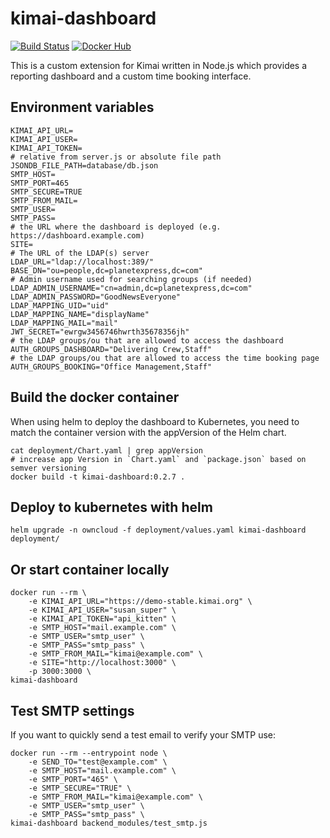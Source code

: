 # kimai-dashboard

[![Build Status](https://drone.owncloud.com/api/badges/owncloud/kimai-dashboard/status.svg)](https://drone.owncloud.com/owncloud/kimai-dashboard/)
[![Docker Hub](https://img.shields.io/badge/docker-latest-blue.svg?logo=docker&logoColor=white)](https://hub.docker.com/r/owncloudops/kimai-dashboard)

This is a custom extension for Kimai written in Node.js which provides a reporting dashboard and a custom time booking interface.

## Environment variables

```Shell
KIMAI_API_URL=
KIMAI_API_USER=
KIMAI_API_TOKEN=
# relative from server.js or absolute file path
JSONDB_FILE_PATH=database/db.json
SMTP_HOST=
SMTP_PORT=465
SMTP_SECURE=TRUE
SMTP_FROM_MAIL=
SMTP_USER=
SMTP_PASS=
# the URL where the dashboard is deployed (e.g. https://dashboard.example.com)
SITE=
# The URL of the LDAP(s) server
LDAP_URL="ldap://localhost:389/"
BASE_DN="ou=people,dc=planetexpress,dc=com"
# Admin username used for searching groups (if needed)
LDAP_ADMIN_USERNAME="cn=admin,dc=planetexpress,dc=com"
LDAP_ADMIN_PASSWORD="GoodNewsEveryone"
LDAP_MAPPING_UID="uid"
LDAP_MAPPING_NAME="displayName"
LDAP_MAPPING_MAIL="mail"
JWT_SECRET="ewrgw3456746hwrth35678356jh"
# the LDAP groups/ou that are allowed to access the dashboard
AUTH_GROUPS_DASHBOARD="Delivering Crew,Staff"
# the LDAP groups/ou that are allowed to access the time booking page
AUTH_GROUPS_BOOKING="Office Management,Staff"
```

## Build the docker container

When using helm to deploy the dashboard to Kubernetes, you need to match the container version with the appVersion of the Helm chart.

```Shell
cat deployment/Chart.yaml | grep appVersion
# increase app Version in `Chart.yaml` and `package.json` based on semver versioning
docker build -t kimai-dashboard:0.2.7 .
```

## Deploy to kubernetes with helm

```Shell
helm upgrade -n owncloud -f deployment/values.yaml kimai-dashboard deployment/
```

## Or start container locally

```Shell
docker run --rm \
    -e KIMAI_API_URL="https://demo-stable.kimai.org" \
    -e KIMAI_API_USER="susan_super" \
    -e KIMAI_API_TOKEN="api_kitten" \
    -e SMTP_HOST="mail.example.com" \
    -e SMTP_USER="smtp_user" \
    -e SMTP_PASS="smtp_pass" \
    -e SMTP_FROM_MAIL="kimai@example.com" \
    -e SITE="http://localhost:3000" \
    -p 3000:3000 \
kimai-dashboard
```

## Test SMTP settings

If you want to quickly send a test email to verify your SMTP use:

```Shell
docker run --rm --entrypoint node \
    -e SEND_TO="test@example.com" \
    -e SMTP_HOST="mail.example.com" \
    -e SMTP_PORT="465" \
    -e SMTP_SECURE="TRUE" \
    -e SMTP_FROM_MAIL="kimai@example.com" \
    -e SMTP_USER="smtp_user" \
    -e SMTP_PASS="smtp_pass" \
kimai-dashboard backend_modules/test_smtp.js
```
